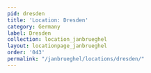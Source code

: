 ```yaml
---
pid: dresden
title: 'Location: Dresden'
category: Germany
label: Dresden
collection: location_janbrueghel
layout: locationpage_janbrueghel
order: '043'
permalink: "/janbrueghel/locations/dresden/"
---
```

